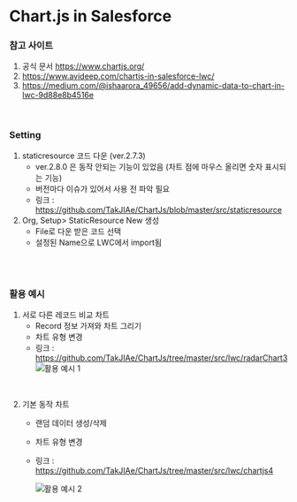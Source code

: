 # Chart.js in Salesforce

### 참고 사이트
1. 공식 문서 <https://www.chartjs.org/>
2. https://www.avideep.com/chartjs-in-salesforce-lwc/
3. https://medium.com/@ishaarora_49656/add-dynamic-data-to-chart-in-lwc-9d88e8b4516e

<br>

### Setting
1. staticresource 코드 다운 (ver.2.7.3)
   * ver.2.8.0 은 동작 안되는 기능이 있었음 (차트 점에 마우스 올리면 숫자 표시되는 기능)
   * 버전마다 이슈가 있어서 사용 전 파악 필요
   * 링크 : <https://github.com/TakJIAe/ChartJs/blob/master/src/staticresource>
2. Org, Setup> StaticResource New 생성
   * File로 다운 받은 코드 선택
   * 설정된 Name으로 LWC에서 import됨

<br>
<br>


### 활용 예시
1. 서로 다른 레코드 비교 차트
   * Record 정보 가져와 차트 그리기
   * 차트 유형 변경
   * 링크 : <https://github.com/TakJIAe/ChartJs/tree/master/src/lwc/radarChart3>
     ![활용 예시 1](https://github.com/TakJIAe/ChartJs/assets/58765875/3b385be4-016d-403e-a940-3f2424cc728b)


<br>

2. 기본 동작 차트
   * 랜덤 데이터 생성/삭제
   * 차트 유형 변경
   * 링크 : <https://github.com/TakJIAe/ChartJs/tree/master/src/lwc/chartjs4>
     
     ![활용 예시 2](https://github.com/TakJIAe/ChartJs/assets/58765875/d73737d2-5666-443f-86a5-00ed72b9f197)
